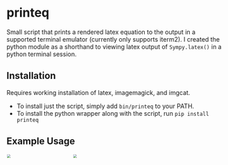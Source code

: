# printeq

Small script that prints a rendered latex equation to the output in a supported terminal emulator (currently only supports iterm2). I created the python module as a shorthand to viewing latex output of `Sympy.latex()` in a python terminal session.

## Installation

Requires working installation of latex, imagemagick, and imgcat.
* To install just the script, simply add `bin/printeq` to your PATH.
* To install the python wrapper along with the script, run `pip install printeq`

## Example Usage

<img src="https://i.ibb.co/rtT4JhN/ex1.png" style="zoom:50%;" width=300/>

<img src="https://i.ibb.co/DtxkNcL/ex2.png" style="zoom:50%;" width=300/>
